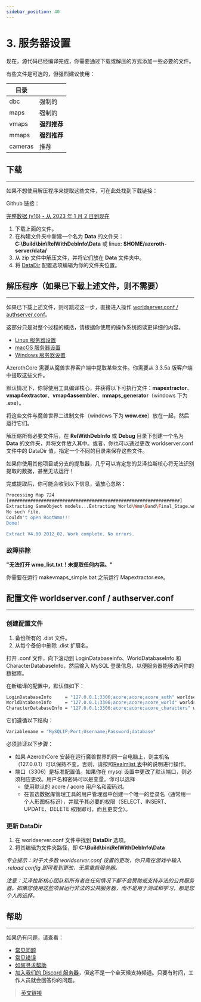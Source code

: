 ```yaml
---
sidebar_position: 40
---
```


# 3. 服务器设置

现在，源代码已经编译完成，你需要通过下载或解压的方式添加一些必要的文件。

有些文件是可选的，但强烈建议使用：

|目录||
|--|--|
|dbc|强制的|
|maps|强制的|
|vmaps|**强烈推荐**|
|mmaps|**强烈推荐**|
|cameras|推荐|


## 下载
---

如果不想使用解压程序来提取这些文件，可在此处找到下载链接：

Github 链接：

[完整数据 (v16) - 从 2023 年 1 月 2 日到现在](https://github.com/wowgaming/client-data/releases/)

1. 下载上面的文件。
2. 在构建文件夹中新建一个名为 **Data** 的文件夹：**C:\Build\bin\RelWithDebInfo\Data** 或 linux: **$HOME/azeroth-server/data/**
3. 从 zip 文件中解压文件，并将它们放在 **Data** 文件夹中。
4. 将 [DataDir](#更新-datadir) 配置选项编辑为你的文件夹位置。

## 解压程序（如果已下载上述文件，则不需要）
---

如果已下载上述文件，则可跳过这一步，直接进入操作 [worldserver.conf / authserver.conf](#配置文件-worldserverconf--authserverconf)。

这部分只是对整个过程的概括，请根据你使用的操作系统阅读更详细的内容。

- [Linux 服务器设置](/server-setup/linux-server-setup)
- [macOS 服务器设置](/server-setup/macos-server-setup)
- [Windows 服务器设置](/server-setup/windows-server-setup)

AzerothCore 需要从魔兽世界客户端中提取某些文件。你需要从 3.3.5a 版客户端中提取这些文件。

默认情况下，你将使用工具编译核心，并获得以下可执行文件：**mapextractor**、**vmap4extractor**、**vmap4assembler**、**mmaps_generator**（windows 下为 .exe）。

将这些文件与魔兽世界二进制文件（windows 下为 **wow.exe**）放在一起，然后运行它们。

解压缩所有必要文件后，在 **RelWithDebInfo** 或 **Debug** 目录下创建一个名为 **Data** 的文件夹，并将文件放入其中。或者，你也可以通过更改 worldserver.conf 文件中的 DataDir 值，指定一个不同的目录来保存这些文件。

如果你使用其他项目或分支的提取器，几乎可以肯定您的艾泽拉斯核心将无法识别提取的数据，甚至无法运行！

完成提取后，你可能会收到以下信息，请放心忽略：

```bash
Processing Map 724
[################################################################]
Extracting GameObject models...Extracting World\Wmo\Band\Final_Stage.wmo
No such file.
Couldn't open RootWmo!!!
Done!
  
Extract V4.00 2012_02. Work complete. No errors.
```

### 故障排除

**"无法打开 wmo_list.txt！未提取任何内容。"**

你需要在运行 makevmaps_simple.bat 之前运行 Mapextractor.exe。

## 配置文件 worldserver.conf / authserver.conf
---

### 创建配置文件

1. 备份所有的 .dist 文件。
2. 从每个备份中删除 .dist 扩展名。

打开 .conf 文件，向下滚动到 LoginDatabaseInfo、WorldDatabaseInfo 和 CharacterDatabaseInfo，然后输入 MySQL 登录信息，以便服务器能够访问你的数据库。

在新编译的配置中，默认值如下：

```bash
LoginDatabaseInfo     = "127.0.0.1;3306;acore;acore;acore_auth" worldserver.conf / authserver.conf
WorldDatabaseInfo     = "127.0.0.1;3306;acore;acore;acore_world" worldserver.conf
CharacterDatabaseInfo = "127.0.0.1;3306;acore;acore;acore_characters" worldserver.conf
```

它们遵循以下结构：

```bash
Variablename = "MySQLIP;Port;Username;Password;database"  
```

必须验证以下步骤：

- 如果 AzerothCore 安装在运行魔兽世界的同一台电脑上，则主机名（127.0.0.1）可以保持不变。否则，请按照[Realmlist 表](/realmlist)中的说明进行操作。
- 端口（3306）是标准配置值。如果你在 mysql 设置中更改了默认端口，则必须相应更改。用户名和密码可以是变量。你可以选择
    - 使用默认的 acore / acore 用户名和密码对。
    - 在首选数据库管理工具的用户管理器中创建一个唯一的登录名（通常用一个人形图标标识），并赋予其必要的权限（SELECT、INSERT、UPDATE、DELETE 权限即可，而且更安全）。

### 更新 DataDir

1. 在 worldserver.conf 文件中找到 **DataDir** 选项。
2. 将其编辑为文件夹路径，即 **C:\Build\bin\RelWithDebInfo\Data**

*专业提示：对于大多数 worldserver.conf 设置的更改，你只需在游戏中输入 .reload config 即可看到更改，无需重启服务器。*

*注意：艾泽拉斯核心团队和所有者在任何情况下都不会赞助或支持非法的公共服务器。如果您使用这些项目运行非法的公共服务器，而不是用于测试和学习，那是您个人的选择。*

## 帮助
---

如果仍有问题，请查看：

- [常见问题](/faq)
- [常见错误](/common-errors)
- [如何寻求帮助](/how-to-ask-for-help)
- [加入我们的 Discord 服务器](https://discord.gg/gkt4y2x)，但这不是一个全天候支持频道。只要有时间，工作人员就会回答你的问题。

> [英文链接](https://www.azerothcore.org/wiki/server-setup)
